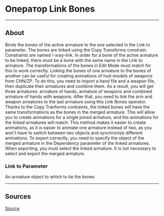 # Оператор Link Bones

___

## About

Binds the bones of the active armature to the one selected in the Link to parameter. The bones are linked using the Copy Transforms constrain. Constraints are named !-xray-link. In order for a bone of the active armature to be linked, there must be a bone with the same name in the Link to armature. The transformations of the bones in Edit Mode must match for this to work correctly. Linking the bones of one armature to the bones of another can be useful for creating animations of hud-models of weapons from CHN/ZP. To do this, you need to import a hand file and a weapon file, then duplicate their armatures and combine them. As a result, you will get three armatures: armature of hands, armature of weapons and combined armature of hands with weapons. After that, you need to link the arm and weapon armatures to the last armature using this Link Bones operator. Thanks to the Copy Tranforms contraints, the linked bones will have the same transformations as the bones in the merged armature. This will allow you to create animations for a single joined armature, and the animations for the linked armatures will match. This method makes it easier to create animations, as it is easier to animate one armature instead of two, as you won't have to switch between two objects and synchronize different animations. To export correctly, you need to specify the object of the merged armature in the Dependency parameter of the linked armatures. When exporting, you must select the linked armature. It is not necessary to select and export the merged armature.

### Link to Parameter

An armature object to which to tie the bones

___

## Sources

[Source](https://github.com/PavelBlend/blender-xray/wiki/Operator-Link-Unlink-Bones#%D0%9E%D0%BF%D0%B5%D1%80%D0%B0%D1%82%D0%BE%D1%80-link-bones)
